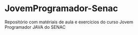 # JovemProgramador-Senac
Repositório com matériais de aula e exercícios do curso Jovem Programador JAVA do SENAC
